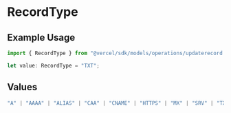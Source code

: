 # RecordType

## Example Usage

```typescript
import { RecordType } from "@vercel/sdk/models/operations/updaterecord.js";

let value: RecordType = "TXT";
```

## Values

```typescript
"A" | "AAAA" | "ALIAS" | "CAA" | "CNAME" | "HTTPS" | "MX" | "SRV" | "TXT" | "NS"
```